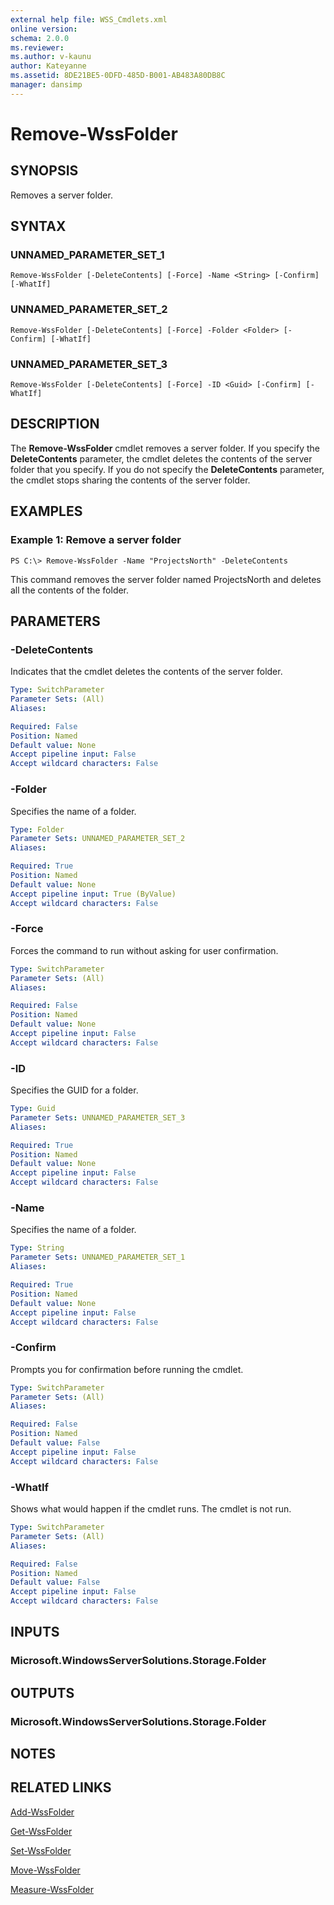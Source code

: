 ```yaml
---
external help file: WSS_Cmdlets.xml
online version: 
schema: 2.0.0
ms.reviewer:
ms.author: v-kaunu
author: Kateyanne
ms.assetid: 8DE21BE5-0DFD-485D-B001-AB483A80DB8C
manager: dansimp
---
```


# Remove-WssFolder

## SYNOPSIS
Removes a server folder.

## SYNTAX

### UNNAMED_PARAMETER_SET_1
```
Remove-WssFolder [-DeleteContents] [-Force] -Name <String> [-Confirm] [-WhatIf]
```

### UNNAMED_PARAMETER_SET_2
```
Remove-WssFolder [-DeleteContents] [-Force] -Folder <Folder> [-Confirm] [-WhatIf]
```

### UNNAMED_PARAMETER_SET_3
```
Remove-WssFolder [-DeleteContents] [-Force] -ID <Guid> [-Confirm] [-WhatIf]
```

## DESCRIPTION
The **Remove-WssFolder** cmdlet removes a server folder.
If you specify the **DeleteContents** parameter, the cmdlet deletes the contents of the server folder that you specify.
If you do not specify the **DeleteContents** parameter, the cmdlet stops sharing the contents of the server folder.

## EXAMPLES

### Example 1: Remove a server folder
```
PS C:\> Remove-WssFolder -Name "ProjectsNorth" -DeleteContents
```

This command removes the server folder named ProjectsNorth and deletes all the contents of the folder.

## PARAMETERS

### -DeleteContents
Indicates that the cmdlet deletes the contents of the server folder.

```yaml
Type: SwitchParameter
Parameter Sets: (All)
Aliases: 

Required: False
Position: Named
Default value: None
Accept pipeline input: False
Accept wildcard characters: False
```

### -Folder
Specifies the name of a folder.

```yaml
Type: Folder
Parameter Sets: UNNAMED_PARAMETER_SET_2
Aliases: 

Required: True
Position: Named
Default value: None
Accept pipeline input: True (ByValue)
Accept wildcard characters: False
```

### -Force
Forces the command to run without asking for user confirmation.

```yaml
Type: SwitchParameter
Parameter Sets: (All)
Aliases: 

Required: False
Position: Named
Default value: None
Accept pipeline input: False
Accept wildcard characters: False
```

### -ID
Specifies the GUID for a folder.

```yaml
Type: Guid
Parameter Sets: UNNAMED_PARAMETER_SET_3
Aliases: 

Required: True
Position: Named
Default value: None
Accept pipeline input: False
Accept wildcard characters: False
```

### -Name
Specifies the name of a folder.

```yaml
Type: String
Parameter Sets: UNNAMED_PARAMETER_SET_1
Aliases: 

Required: True
Position: Named
Default value: None
Accept pipeline input: False
Accept wildcard characters: False
```

### -Confirm
Prompts you for confirmation before running the cmdlet.

```yaml
Type: SwitchParameter
Parameter Sets: (All)
Aliases: 

Required: False
Position: Named
Default value: False
Accept pipeline input: False
Accept wildcard characters: False
```

### -WhatIf
Shows what would happen if the cmdlet runs.
The cmdlet is not run.

```yaml
Type: SwitchParameter
Parameter Sets: (All)
Aliases: 

Required: False
Position: Named
Default value: False
Accept pipeline input: False
Accept wildcard characters: False
```

## INPUTS

### Microsoft.WindowsServerSolutions.Storage.Folder

## OUTPUTS

### Microsoft.WindowsServerSolutions.Storage.Folder

## NOTES

## RELATED LINKS

[Add-WssFolder](./Add-WssFolder.md)

[Get-WssFolder](./Get-WssFolder.md)

[Set-WssFolder](./Set-WssFolder.md)

[Move-WssFolder](./Move-WssFolder.md)

[Measure-WssFolder](./Measure-WssFolder.md)

